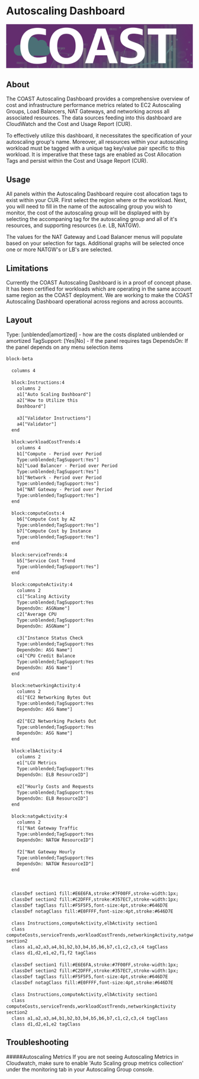 # Autoscaling Dashboard

![Autoscaling Dashboard](../../images/coast_banner.png)

## About

The COAST Autoscaling Dashboard provides a comprehensive overview of cost and infrastructure performance metrics related to EC2 Autoscaling Groups, Load Balancers, NAT Gateways, and networking across all associated resources. The data sources feeding into this dashboard are CloudWatch and the Cost and Usage Report (CUR).

To effectively utilize this dashboard, it necessitates the specification of your autoscaling group's name. Moreover, all resources within your autoscaling workload must be tagged with a unique tag key/value pair specific to this workload. It is imperative that these tags are enabled as Cost Allocation Tags and persist within the Cost and Usage Report (CUR).

## Usage
All panels within the Autoscaling Dashboard require cost allocation tags to exist within your CUR.  First select the region where or the workload.  Next, you will need to fill in the name of the autoscaling group you wish to monitor, the cost of the autoscaling group will be displayed with by selecting the accompaning tag for the autoscaling group and all of it's resources, and supporting resources (i.e. LB, NATGW).   

The values for the NAT Gateway and Load Balancer menus will populate based on your selection for tags.  Additional graphs will be selected once one or more NATGW's or LB's are selected. 


## Limitations 

Currently the COAST Autoscaling Dashboard is in a proof of concept phase.  It has been certified for workloads which are operating in the same account same region as the COAST deployment.  We are working to make the COAST Autoscaling Dashboard operational across regions and across accounts.

## Layout
Type: [unblended|amortized] - how are the costs displated unblended or amortized
TagSupport: [Yes|No] -  If the panel requires tags
DependsOn: If the panel depends on any menu selection items

```mermaid
block-beta

  columns 4

  block:Instructions:4
    columns 2
    a1["Auto Scaling Dashboard"] 
    a2["How to Utilize this 
    Dashboard"]

    a3["Validator Instructions"]
    a4["Validator"]
  end
  
  block:workloadCostTrends:4
    columns 4
    b1["Compute - Period over Period  
    Type:unblended;TagSupport:Yes"]
    b2["Load Balancer - Period over Period
    Type:unblended;TagSupport:Yes"]
    b3["Network - Period over Period
    Type:unblended;TagSupport:Yes"]
    b4["NAT Gateway - Period over Period
    Type:unblended;TagSupport:Yes"]
  end

  block:computeCosts:4
    b6["Compute Cost by AZ
    Type:unblended;TagSupport:Yes"]
    b7["Compute Cost by Instance
    Type:unblended;TagSupport:Yes"]
  end 

  block:serviceTrends:4
    b5["Service Cost Trend
    Type:unblended;TagSupport:Yes"]
  end

  block:computeActivity:4
    columns 2
    c1["Scaling Activity
    Type:unblended;TagSupport:Yes
    DependsOn: ASGName"]
    c2["Average CPU
    Type:unblended;TagSupport:Yes
    DependsOn: ASGName"]
    
    c3["Instance Status Check
    Type:unblended;TagSupport:Yes
    DependsOn: ASG Name"]
    c4["CPU Credit Balance
    Type:unblended;TagSupport:Yes
    DependsOn: ASG Name"]
  end 

  block:networkingActivity:4
    columns 2
    d1["EC2 Networking Bytes Out
    Type:unblended;TagSupport:Yes
    DependsOn: ASG Name"]

    d2["EC2 Networking Packets Out
    Type:unblended;TagSupport:Yes
    DependsOn: ASG Name"]
  end

  block:elbActivity:4
    columns 2
    e1["LCU Metrics
    Type:unblended;TagSupport:Yes
    DependsOn: ELB ResourceID"]

    e2["Hourly Costs and Requests
    Type:unblended;TagSupport:Yes
    DependsOn: ELB ResourceID"]
  end

  block:natgwActivity:4
    columns 2
    f1["Nat Gateway Traffic
    Type:unblended;TagSupport:Yes
    DependsOn: NATGW ResourceID"]

    f2["Nat Gateway Hourly
    Type:unblended;TagSupport:Yes
    DependsOn: NATGW ResourceID"]
  end

  

  classDef section1 fill:#E6E6FA,stroke:#7F00FF,stroke-width:1px;
  classDef section2 fill:#C2DFFF,stroke:#357EC7,stroke-width:1px;
  classDef tagClass fill:#F5F5F5,font-size:4pt,stroke:#646D7E 
  classDef notagClass fill:#E0FFFF,font-size:4pt,stroke:#646D7E 
  
  class Instructions,computeActivity,elbActivity section1
  class computeCosts,serviceTrends,workloadCostTrends,networkingActivity,natgwActivity section2
  class a1,a2,a3,a4,b1,b2,b3,b4,b5,b6,b7,c1,c2,c3,c4 tagClass
  class d1,d2,e1,e2,f1,f2 tagClass

  classDef section1 fill:#E6E6FA,stroke:#7F00FF,stroke-width:1px;
  classDef section2 fill:#C2DFFF,stroke:#357EC7,stroke-width:1px;
  classDef tagClass fill:#F5F5F5,font-size:4pt,stroke:#646D7E 
  classDef notagClass fill:#E0FFFF,font-size:4pt,stroke:#646D7E 
  
  class Instructions,computeActivity,elbActivity section1
  class computeCosts,serviceTrends,workloadCostTrends,networkingActivity section2
  class a1,a2,a3,a4,b1,b2,b3,b4,b5,b6,b7,c1,c2,c3,c4 tagClass
  class d1,d2,e1,e2 tagClass

```

## Troubleshooting

#####Autoscaling Metrics
If you are not seeing Autoscaling Metrics in Cloudwatch, make sure to enable 'Auto Scaling group metrics collection' under the monitoring tab in your Autoscaling Group console.


